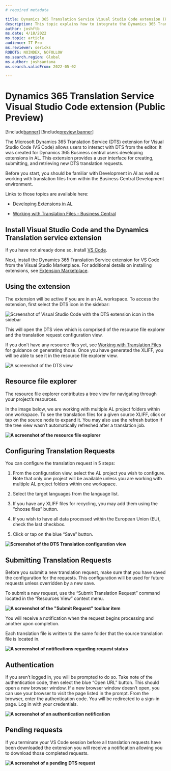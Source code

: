 ```yaml
---
# required metadata

title: Dynamics 365 Translation Service Visual Studio Code extension (Public Preview)
description: This topic explains how to integrate the Dynamics 365 Translation Service (DTS) extension for Visual Studio Code into your Visual Studio Code workflow.
author: joshftb
ms.date: 4/18/2022
ms.topic: article
audience: IT Pro
ms.reviewer: sericks
ROBOTS: NOINDEX, NOFOLLOW
ms.search.region: Global
ms.author: joshsantana
ms.search.validFrom: 2022-05-02

---
```

# Dynamics 365 Translation Service Visual Studio Code extension (Public Preview)

[!include[banner](../includes/banner.md)]
[!include[preview banner](../includes/preview-banner.md)]

The Microsoft Dynamics 365 Translation Service (DTS) extension for Visual Studio Code (VS Code) allows users to interact with DTS from the editor. It was created for Dynamics 365 Business central users developing extensions in AL. This extension provides a user interface for creating, submitting, and retrieving new DTS translation requests.

Before you start, you should be familiar with Development in Al as well as working with translation files from within the Business Central Development environment.

Links to those topics are available here:
* [Developing Extensions in AL](/dynamics365/business-central/dev-itpro/developer/devenv-dev-overview)

* [Working with Translation Files - Business Central](/dynamics365/business-central/dev-itpro/developer/devenv-work-with-translation-files)



## Install Visual Studio Code and the Dynamics Translation service extension

If you have not already done so, install [VS Code](https://code.visualstudio.com/).

Next, install the Dynamics 365 Translation Service extension for VS Code from the Visual Studio Marketplace. For additional details on installing extensions, see [Extension Marketplace](https://code.visualstudio.com/docs/editor/extension-marketplace).

## Using the extension

The extension will be active if you are in an AL workspace. To access the extension, first select the DTS icon in the sidebar:

![Screenshot of Visual Studio Code with the DTS extension icon in the sidebar](media/dtsvsc-icon.png)

This will open the DTS view which is comprised of the resource file explorer and the translation request configuration view.

If you don’t have any resource files yet, see [Working with Translation Files](/dynamics365/business-central/dev-itpro/developer/devenv-work-with-translation-files) for guidance on generating those. Once you have generated the XLIFF, you will be able to see it in the resource file explorer view.

![A screenshot of the DTS view](media/dtsvsc-dtsview.png)

## Resource file explorer

The resource file explorer contributes a tree view for navigating through your project’s resources.

In the image below, we are working with multiple AL project folders within one workspace. To see the translation files for a given source XLIFF, click or tap on the source node to expand it. You may also use the refresh button if the tree view wasn’t automatically refreshed after a translation job.

**![A screenshot of the resource file explorer](media/dtsvsc-resourceexplorer.png)**

## Configuring Translation Requests

You can configure the translation request in 5 steps:

1.  From the configuration view, select the AL project you wish to configure. Note that only one project will be available unless you are working with multiple AL project folders within one workspace.

2.  Select the target languages from the language list.

3.  If you have any XLIFF files for recycling, you may add them using the “choose files” button.

4.  If you wish to have all data processed within the European Union (EU), check the last checkbox.

5.  Click or tap on the blue “Save” button.

**![Screenshot of the DTS Translation configuration view](media/dtsvsc-reqconfig.png)**

## Submitting Translation Requests

Before you submit a new translation request, make sure that you have saved the configuration for the requests. This configuration will be used for future requests unless overridden by a new save.

To submit a new request, use the “Submit Translation Request” command located in the “Resources View” context menu.  


**![A screenshot of the "Submit Request" toolbar item](media/dtsvsc-submit.png)**  

You will receive a notification when the request begins processing and another upon completion.

Each translation file is written to the same folder that the source translation file is located in.

**![A screenshot of notifications regarding request status](media/dtsvsc-submit.png)**  


## Authentication

If you aren’t logged in, you will be prompted to do so. Take note of the authentication code, then select the blue “Open URL” button. This should open a new browser window. If a new browser window doesn’t open, you can use your browser to visit the page listed in the prompt. From the browser, enter the authentication code. You will be redirected to a sign-in page. Log in with your credentials.

**![A screenshot of an authentication notification ](media/dtsvsc-auth.png)**

## Pending requests

If you terminate your VS Code session before all translation requests have been downloaded the extension you will receive a notification allowing you to download those completed requests.

**![A screenshot of a pending DTS request](media/dtsvsc-pending.png)**


